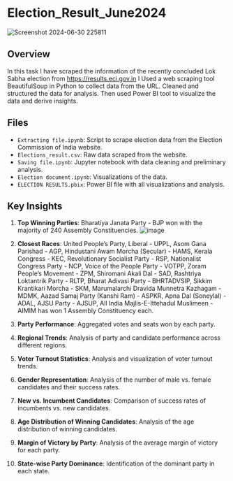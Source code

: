 # Election_Result_June2024
![Screenshot 2024-06-30 225811](https://github.com/Snehal-07/Election_Result_June2024/assets/103481881/9174b451-0554-4def-bbc2-d59a52b8399c)

## Overview
In this task I have scraped the information of the recently concluded Lok Sabha election from https://results.eci.gov.in I Used a web scraping tool BeautifulSoup in Python to collect data from the URL. Cleaned and structured the data for analysis. Then used Power BI tool to visualize the data and derive insights.

## Files
- `Extracting file.ipynb`: Script to scrape election data from the Election Commission of India website.
- `Elections_result.csv`: Raw data scraped from the website.
- `Saving file.ipynb`: Jupyter notebook with data cleaning and preliminary analysis.
- `Election document.ipynb`: Visualizations of the data.
- `ELECTION RESULTS.pbix`: Power BI file with all visualizations and analysis.

## Key Insights
1. **Top Winning Parties**: Bharatiya Janata Party - BJP won with the majority of 240 Assembly Constituencies.
   ![image](https://github.com/Snehal-07/Election_Result_June2024/assets/103481881/0add7475-1f8d-4090-91ad-3c74ca52d0bf)

3. **Closest Races**: United People’s Party, Liberal - UPPL, 
Asom Gana Parishad - AGP, 
Hindustani Awam Morcha (Secular) - HAMS, 
Kerala Congress - KEC, 
Revolutionary Socialist Party - RSP, 
Nationalist Congress Party - NCP, 
Voice of the People Party - VOTPP, 
Zoram People’s Movement - ZPM, 
Shiromani Akali Dal - SAD, 
Rashtriya Loktantrik Party - RLTP, 
Bharat Adivasi Party - BHRTADVSIP, 
Sikkim Krantikari Morcha - SKM, 
Marumalarchi Dravida Munnetra Kazhagam - MDMK, 
Aazad Samaj Party (Kanshi Ram) - ASPKR, 
Apna Dal (Soneylal) - ADAL, 
AJSU Party - AJSUP, 
All India Majlis-E-Ittehadul Muslimeen - AIMIM
has won 1 Assembly Constituency each.

5. **Party Performance**: Aggregated votes and seats won by each party.
6. **Regional Trends**: Analysis of party and candidate performance across different regions.
7. **Voter Turnout Statistics**: Analysis and visualization of voter turnout trends.
8. **Gender Representation**: Analysis of the number of male vs. female candidates and their success rates.
9. **New vs. Incumbent Candidates**: Comparison of success rates of incumbents vs. new candidates.
10. **Age Distribution of Winning Candidates**: Analysis of the age distribution of winning candidates.
11. **Margin of Victory by Party**: Analysis of the average margin of victory for each party.
12. **State-wise Party Dominance**: Identification of the dominant party in each state.  
